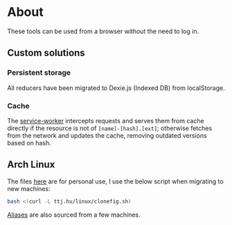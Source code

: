 # About

These tools can be used from a browser without the need to log in.

## Custom solutions

### Persistent storage

All reducers have been migrated to Dexie.js (Indexed DB) from localStorage.

### Cache

The [service-worker](./src/sw.ts) intercepts requests and serves them from cache directly if the resource is not of `[name]-[hash].[ext]`; otherwise fetches from the network and updates the cache, removing outdated versions based on hash.

## Arch Linux

The files [here](./public/linux/) are for personal use, I use the below script when migrating to new machines:

```sh
bash <(curl -L ttj.hu/linux/clonefig.sh)
```

[Aliases](/public/linux/bash_aliases) are also sourced from a few machines.
